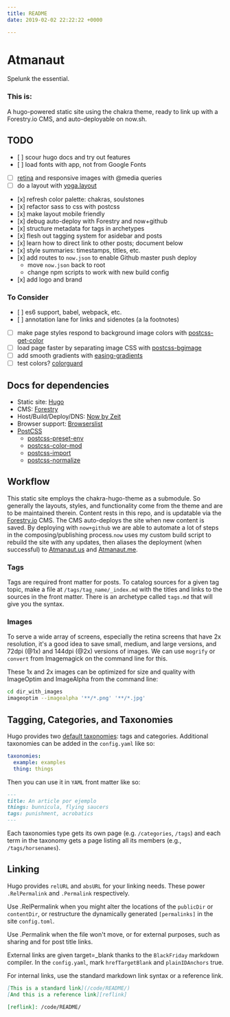 ```yaml
---
title: README
date: 2019-02-02 22:22:22 +0000

---
```

# Atmanaut

Spelunk the essential.

### This is:

A hugo-powered static site using the chakra theme, ready to link up with a
Forestry.io CMS, and auto-deployable on now.sh.

## TODO

* \[ \] scour hugo docs and try out features
* \[ \] load fonts with app, not from Google Fonts
* [ ] [retina](https://github.com/simonsmith/postcss-at2x) and responsive images with @media queries
* [ ] do a layout with [yoga.layout](https://yogalayout.com/)
* \[x\] refresh color palette: chakras, soulstones
* \[x\] refactor sass to css with postcss
* \[x\] make layout mobile friendly
* \[x\] debug auto-deploy with Forestry and now+github
* \[x\] structure metadata for tags in archetypes
* \[x\] flesh out tagging system for asidebar and posts
* \[x\] learn how to direct link to other posts; document below
* \[x\] style summaries: timestamps, titles, etc.
* \[x\] add routes to `now.json` to enable Github master push deploy
  * move `now.json` back to root
  * change npm scripts to work with new build config
* \[x\] add logo and brand

### To Consider

* \[ \] es6 support, babel, webpack, etc.
* \[ \] annotation lane for links and sidenotes (a la footnotes)
* [ ] make page styles respond to background image colors with [postcss-get-color](https://github.com/ismamz/postcss-get-color)
* [ ] load page faster by separating image CSS with [postcss-bgimage](https://github.com/ahtohbi4/postcss-bgimage)
* [ ] add smooth gradients with [easing-gradients](https://github.com/larsenwork/postcss-easing-gradients)
* [ ] test colors? [colorguard](https://github.com/SlexAxton/css-colorguard)

## Docs for dependencies
* Static site: [Hugo](https://gohugo.io/documentation/)
* CMS: [Forestry](https://forestry.io/docs/)
* Host/Build/Deploy/DNS: [Now by Zeit](https://zeit.co/docs/v2/getting-started/introduction-to-now)
* Browser support: [Browserslist](https://browserl.ist/)
* [PostCSS](https://www.postcss.parts/)
	* [postcss-preset-env](https://preset-env.cssdb.org/features)
	* [postcss-color-mod](https://github.com/jonathantneal/postcss-color-mod-function/blob/master/README.md)
	* [postcss-import](https://github.com/postcss/postcss-import/blob/master/README.md)
	* [postcss-normalize](https://github.com/csstools/postcss-normalize/blob/master/README.md)


## Workflow

This static site employs the chakra-hugo-theme as a submodule. So generally the layouts, styles, and functionality come from the theme and are to be maintained therein. Content rests in this repo, and is updatable via the [Forestry.io]() CMS. The CMS auto-deploys the site when new content is saved. By deploying with `now+github` we are able to automate a lot of steps in the composing/publishing process.`now` uses my custom build script to rebuild the site with any updates, then aliases the deployment (when successful) to [Atmanaut.us]() and [Atmanaut.me]().

### Tags
Tags are required front matter for posts. To catalog sources for a given tag topic, make a file at `/tags/tag_name/_index.md` with the titles and links to the sources in the front matter. There is an archetype called `tags.md` that will give you the syntax.

### Images
To serve a wide array of screens, especially the retina screens that have 2x resolution, it's a good idea to save small, medium, and large versions, and 72dpi (@1x) and 144dpi (@2x) versions of images. We can use `mogrify` or `convert` from Imagemagick on the command line for this.

These 1x and 2x images can be optimized for size and quality with ImageOptim and ImageAlpha from the command line:
``` sh
cd dir_with_images
imageoptim --imagealpha '**/*.png' '**/*.jpg'
```

## Tagging, Categories, and Taxonomies

Hugo provides two [default taxonomies](https://gohugo.io/content-management/taxonomies/#default-taxonomies): tags and categories. Additional taxonomies can be added in the `config.yaml` like so:

``` yaml
taxonomies:
  example: examples
  thing: things
```

Then you can use it in `YAML` front matter like so:

``` md
---
title: An article por ejemplo
things: bunnicula, flying saucers
tags: punishment, acrobatics
---
```

Each taxonomies type gets its own page (e.g. `/categories`, `/tags`) and each term in the taxonomy gets a page listing all its members (e.g., `/tags/horsenames`).

## Linking

Hugo provides `relURL` and `absURL` for your linking needs. These power `.RelPermalink` and `.Permalink` respectively.

Use .RelPermalink when you might alter the locations of the `publicDir` or `contentDir`, or restructure the dynamically generated `[permalinks]` in the site `config.toml`.

Use .Permalink when the file won't move, or for external purposes, such as sharing and for post title links.

External links are given target=_blank thanks to the `BlackFriday` markdown
compiler. In the `config.yaml`, mark `hrefTargetBlank` and `plainIDAnchors`
true.

For internal links, use the standard markdown link syntax or a reference link.
``` md
[This is a standard link](/code/README/)
[And this is a reference link][reflink]

[reflink]: /code/README/
```
## 
